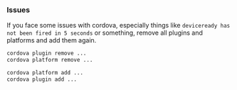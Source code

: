 ### Issues

If you face some issues with cordova, especially things like `deviceready has not been fired in 5 seconds` or something, remove all plugins and platforms and add them again.

```sh
cordova plugin remove ...
cordova platform remove ...

cordova platform add ...
cordova plugin add ...
```
